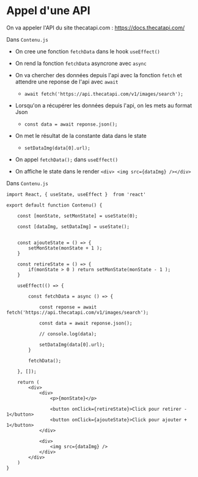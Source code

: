 # Appel d'une API

On va appeler l'API du site thecatapi.com : https://docs.thecatapi.com/


Dans `Contenu.js`

- On cree une fonction `fetchData` dans le hook `useEffect()`

- On rend la fonction `fetchData` asyncrone avec `async`

- On va chercher des données depuis l'api avec la fonction `fetch` et attendre une reponse de l'api avec `await`

    - `await fetch('https://api.thecatapi.com/v1/images/search');`

- Lorsqu'on a récupérer les données depuis l'api, on les mets au format Json

    - `const data = await reponse.json();`


- On met le résultat de la constante data dans le state

    - `setDataImg(data[0].url);`

- On appel `fetchData();` dans `useEffect()`

- On affiche le state dans le render `<div> <img src={dataImg} /></div>`



Dans `Contenu.js`


    import React, { useState, useEffect }  from 'react'

    export default function Contenu() {

        const [monState, setMonState] = useState(0);

        const [dataImg, setDataImg] = useState();


        const ajouteState = () => {
            setMonState(monState + 1 );
        }

        const retireState = () => {
            if(monState > 0 ) return setMonState(monState - 1 );
        }

        useEffect(() => {

            const fetchData = async () => {

                const reponse = await fetch('https://api.thecatapi.com/v1/images/search');

                const data = await reponse.json();

                // console.log(data);

                setDataImg(data[0].url);
            }

            fetchData();

        }, []);

        return (
            <div>
                <div>
                    <p>{monState}</p>

                    <button onClick={retireState}>Click pour retirer - 1</button>
                    <button onClick={ajouteState}>Click pour ajouter + 1</button>
                </div>

                <div>
                    <img src={dataImg} />
                </div>
            </div>
        )
    }

